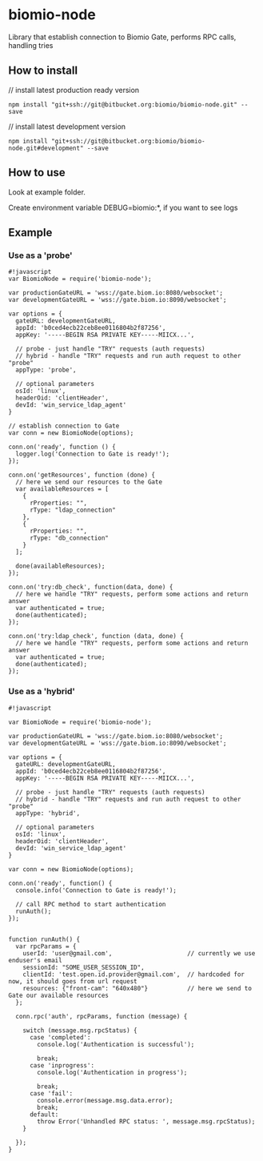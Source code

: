 # biomio-node
Library that establish connection to Biomio Gate, performs RPC calls, handling tries

## How to install

// install latest production ready version

`npm install "git+ssh://git@bitbucket.org:biomio/biomio-node.git" --save`

 // install latest development version

`npm install "git+ssh://git@bitbucket.org:biomio/biomio-node.git#development" --save`

## How to use
Look at example folder.

Create environment variable DEBUG=biomio:*, if you want to see logs

## Example

### Use as a 'probe'

```
#!javascript
var BiomioNode = require('biomio-node');

var productionGateURL = 'wss://gate.biom.io:8080/websocket';
var developmentGateURL = 'wss://gate.biom.io:8090/websocket';

var options = {
  gateURL: developmentGateURL,
  appId: 'b0ced4ecb22ceb8ee0116804b2f87256',
  appKey: '-----BEGIN RSA PRIVATE KEY-----MIICX...',

  // probe - just handle "TRY" requests (auth requests)
  // hybrid - handle "TRY" requests and run auth request to other "probe"
  appType: 'probe',

  // optional parameters
  osId: 'linux',
  headerOid: 'clientHeader',
  devId: 'win_service_ldap_agent'
}

// establish connection to Gate
var conn = new BiomioNode(options);

conn.on('ready', function () {
  logger.log('Connection to Gate is ready!');
});

conn.on('getResources', function (done) {
  // here we send our resources to the Gate
  var availableResources = [
    {
      rProperties: "",
      rType: "ldap_connection"
    },
    {
      rProperties: "",
      rType: "db_connection"
    }
  ];

  done(availableResources);
});

conn.on('try:db_check', function(data, done) {
  // here we handle "TRY" requests, perform some actions and return answer
  var authenticated = true;
  done(authenticated);
});

conn.on('try:ldap_check', function (data, done) {
  // here we handle "TRY" requests, perform some actions and return answer
  var authenticated = true;
  done(authenticated);
});
```


### Use as a 'hybrid'

```
#!javascript

var BiomioNode = require('biomio-node');

var productionGateURL = 'wss://gate.biom.io:8080/websocket';
var developmentGateURL = 'wss://gate.biom.io:8090/websocket';

var options = {
  gateURL: developmentGateURL,
  appId: 'b0ced4ecb22ceb8ee0116804b2f87256',
  appKey: '-----BEGIN RSA PRIVATE KEY-----MIICX...',

  // probe - just handle "TRY" requests (auth requests)
  // hybrid - handle "TRY" requests and run auth request to other "probe"
  appType: 'hybrid',

  // optional parameters
  osId: 'linux',
  headerOid: 'clientHeader',
  devId: 'win_service_ldap_agent'
}

var conn = new BiomioNode(options);

conn.on('ready', function() {
  console.info('Connection to Gate is ready!');

  // call RPC method to start authentication
  runAuth();
});


function runAuth() {
  var rpcParams = {
    userId: 'user@gmail.com',                     // currently we use enduser's email
    sessionId: "SOME_USER_SESSION_ID",
    clientId: 'test.open.id.provider@gmail.com',  // hardcoded for now, it should goes from url request
    resources: {"front-cam": "640x480"}           // here we send to Gate our available resources
  };

  conn.rpc('auth', rpcParams, function (message) {

    switch (message.msg.rpcStatus) {
      case 'completed':
        console.log('Authentication is successful');

        break;
      case 'inprogress':
        console.log('Authentication in progress');

        break;
      case 'fail':
        console.error(message.msg.data.error);
        break;
      default:
        throw Error('Unhandled RPC status: ', message.msg.rpcStatus);
    }

  });
}
```